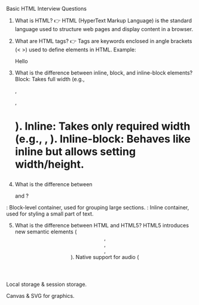 Basic HTML Interview Questions
1. What is HTML?
👉 HTML (HyperText Markup Language) is the standard language used to structure web pages and display content in a browser.


2. What are HTML tags?
👉 Tags are keywords enclosed in angle brackets (< >) used to define elements in HTML.
Example: <p>Hello</p>


3. What is the difference between inline, block, and inline-block elements?
Block: Takes full width (e.g., <div>, <p>, <h1>).
Inline: Takes only required width (e.g., <span>, <a>).
Inline-block: Behaves like inline but allows setting width/height.


4. What is the difference between <div> and <span>?
<div>: Block-level container, used for grouping large sections.
<span>: Inline container, used for styling a small part of text.


5. What is the difference between HTML and HTML5?
HTML5 introduces new semantic elements (<header>, <footer>, <article>, <section>).
Native support for audio (<audio>) and video (<video>).

Local storage & session storage.

Canvas & SVG for graphics.